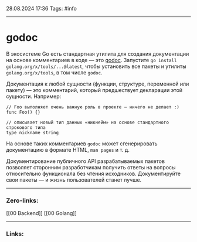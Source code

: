 28.08.2024 17:36
Tags: #info

---
# godoc

В экосистеме Go есть стандартная утилита для создания документации на основе комментариев в коде — это [godoc](https://pkg.go.dev/golang.org/x/tools/cmd/godoc). Запустите `go install golang.org/x/tools/...@latest`, чтобы установить все пакеты и утилиты `golang.org/x/tools`, в том числе `godoc`.

Документация к любой сущности (функции, структуре, переменной или пакету) — это комментарий, который предшествует декларации этой сущности. Например:

```
// Foo выполняет очень важную роль в проекте — ничего не делает :)
func Foo() {}

// описывает новый тип данных «никнейм» на основе стандартного строкового типа
type nickname string 
```

На основе таких комментариев `godoc` может сгенерировать документацию в формате HTML, `man pages` и т. д.

Документирование публичного API разрабатываемых пакетов позволяет сторонним разработчикам получить ответы на вопросы относительно функционала без чтения исходников. Документируйте свои пакеты — и жизнь пользователей станет лучше.

---
### Zero-links:
[[00 Backend]] [[00 Golang]]

---
### Links: